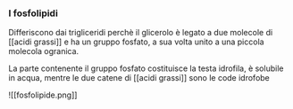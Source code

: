 ### I fosfolipidi
Differiscono dai trigliceridi perchè il glicerolo è legato a due molecole di [[acidi grassi]] e ha un gruppo fosfato, a sua volta unito a una piccola molecola ogranica.

La parte contenente il gruppo fosfato costituisce la testa idrofila, è solubile in acqua, mentre le due catene di [[acidi grassi]] sono le code idrofobe

![[fosfolipide.png]]